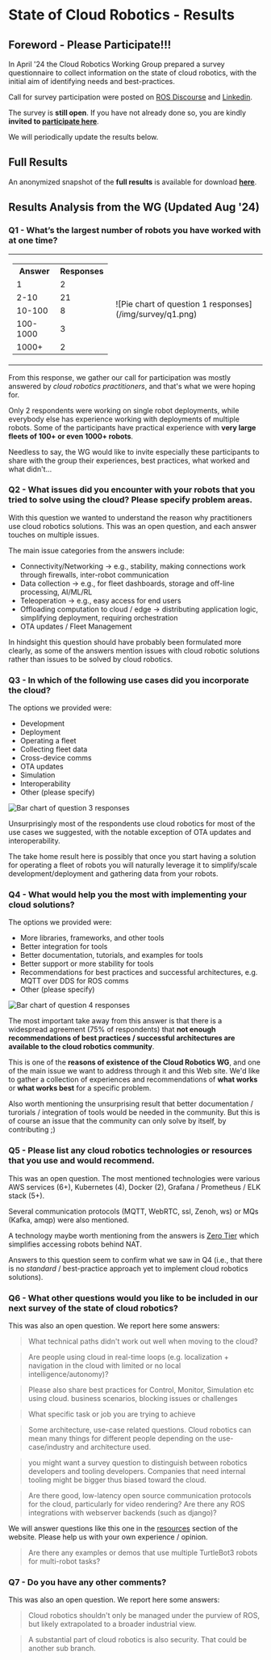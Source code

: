# State of Cloud Robotics - Results

## Foreword - Please Participate!!!

In April '24 the Cloud Robotics Working Group prepared a survey questionnaire to collect information on the state of cloud robotics, with the initial aim of identifying needs and best-practices.

Call for survey participation were posted on [ROS Discourse](https://discourse.ros.org/t/state-of-cloud-robotics-survey/37488) and [Linkedin](https://www.linkedin.com/feed/update/urn:li:activity:7190764780071075842/).

The survey is **still open**. If you have not already done so, you are kindly **invited to [participate here](https://docs.google.com/forms/d/e/1FAIpQLSeXny5m-2mBcsQotQ1HUrmH0ATyaBYnFBQkXzsQEvH3kL7tRg/viewform)**.

We will periodically update the results below.

## Full Results

An anonymized snapshot of the **full results** is available for download **[here](https://docs.google.com/spreadsheets/d/1BTg5QtNYEcl_HRl-C1clTOrp_WQ1VnVQnxDHss7anZg/edit?usp=sharing)**.


## Results Analysis from the WG (Updated Aug '24)

### Q1 - What’s the largest number of robots you have worked with at one time?

<table>
    <tr>
    <td>
        <table>
            <tr><th>Answer</th><th>Responses</th></tr>
            <tr>
                <td>1</td><td>2</td>
            </tr>
            <tr>
                <td>2-10</td><td>21</td>
            </tr>
            <tr>
                <td>10-100</td><td>8</td>
            </tr>
            <tr>
                <td>100-1000</td><td>3</td>
            </tr>
            <tr>
                <td>1000+</td><td>2</td>
            </tr>
        </table>
    </td>
    <td>
        ![Pie chart of question 1 responses](/img/survey/q1.png)
    </td>
    </tr>
</table>



From this response, we gather our call for participation was mostly answered by *cloud robotics practitioners*, and that's what we were hoping for.

Only 2 respondents were working on single robot deployments, while everybody else has experience working with deployments of multiple robots. Some of the participants have practical experience with **very large fleets of 100+ or even 1000+ robots**.

Needless to say, the WG would like to invite especially these participants to share with the group their experiences, best practices, what worked and what didn't...

### Q2 - What issues did you encounter with your robots that you tried to solve using the cloud? Please specify problem areas.

With this question we wanted to understand the reason why practitioners use cloud robotics solutions.
This was an open question, and each answer touches on multiple issues.

The main issue categories from the answers include:
- Connectivity/Networking -> e.g., stability, making connections work through firewalls, inter-robot communication
- Data collection -> e.g., for fleet dashboards, storage and off-line processing, AI/ML/RL
- Teleoperation -> e.g., easy access for end users
- Offloading computation to cloud / edge -> distributing application logic, simplifying deployment, requiring orchestration
- OTA updates / Fleet Management

In hindsight this question should have probably been formulated more clearly, as some of the answers mention issues with cloud robotic solutions rather than issues to be solved by cloud robotics.

### Q3 - In which of the following use cases did you incorporate the cloud?

The options we provided were:
* Development
* Deployment
* Operating a fleet
* Collecting fleet data
* Cross-device comms
* OTA updates
* Simulation
* Interoperability
* Other (please specify)

![Bar chart of question 3 responses](/img/survey/q3.png)

Unsurprisingly most of the respondents use cloud robotics for most of the use cases we suggested, with the notable exception of OTA updates and interoperability.

The take home result here is possibly that once you start having a solution for operating a fleet of robots you will naturally leverage it to simplify/scale development/deployment and gathering data from your robots.


### Q4 - What would help you the most with implementing your cloud solutions?

The options we provided were:
* More libraries, frameworks, and other tools
* Better integration for tools
* Better documentation, tutorials, and examples for tools
* Better support or more stability for tools
* Recommendations for best practices and successful architectures, e.g. MQTT over DDS for ROS comms
* Other (please specify)

![Bar chart of question 4 responses](/img/survey/q4.png)

The most important take away from this answer is that there is a widespread agreement (75% of respondents) that **not enough recommendations of best practices / successful architectures are available to the cloud robotics community**.

This is one of the **reasons of existence of the Cloud Robotics WG**, and one of the main issue we want to address through it and this Web site. We'd like to gather a collection of experiences and recommendations of **what works** or **what works best** for a specific problem.

Also worth mentioning the unsurprising result that better documentation / turorials / integration of tools would be needed in the community. But this is of course an issue that the community can only solve by itself, by contributing ;)

### Q5 - Please list any cloud robotics technologies or resources that you use and would recommend.

This was an open question.
The most mentioned technologies were various AWS services (6+), Kubernetes (4), Docker (2), Grafana / Prometheus / ELK stack (5+).

Several communication protocols (MQTT, WebRTC, ssl, Zenoh, ws) or MQs (Kafka, amqp) were also mentioned.

A technology maybe worth mentioning from the answers is [Zero Tier](https://www.zerotier.com/) which simplifies accessing robots behind NAT.

Answers to this question seem to confirm what we saw in Q4 (i.e., that there is no *standard* / best-practice approach yet to implement cloud robotics solutions).

### Q6 - What other questions would you like to be included in our next survey of the state of cloud robotics? 

This was also an open question. We report here some answers:

> What technical paths didn't work out well when moving to the cloud?

> Are people using cloud in real-time loops (e.g. localization + navigation in the cloud with limited or no local intelligence/autonomy)?

> Please also share best practices for Control, Monitor, Simulation etc using cloud.
business scenarios, blocking issues or challenges

> What specific task or job you are trying to achieve

> Some architecture, use-case related questions. Cloud robotics can mean many things for different people depending on the use-case/industry and architecture used.

> you might want a survey question to distinguish between robotics developers and tooling developers. Companies that need internal tooling might be bigger thus biased toward the cloud.

> Are there good, low-latency open source communication protocols for the cloud, particularly for video rendering? Are there any ROS integrations with webserver backends (such as django)? 

We will answer questions like this one in the [resources](/docs/resources/foreword) section of the website. Please help us with your own experience / opinion.

> Are there any examples or demos that use multiple TurtleBot3 robots for multi-robot tasks?


### Q7 - Do you have any other comments?

This was also an open question. We report here some answers:

> Cloud robotics shouldn't only be managed under the purview of ROS, but likely extrapolated to a broader industrial view. 

> A substantial part of cloud robotics is also security. That could be another sub branch.